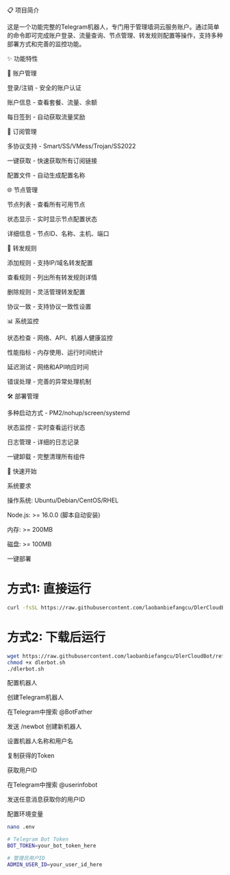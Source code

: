 📋 项目简介

这是一个功能完整的Telegram机器人，专门用于管理墙洞云服务账户。通过简单的命令即可完成账户登录、流量查询、节点管理、转发规则配置等操作，支持多种部署方式和完善的监控功能。

✨ 功能特性

🔐 账户管理 

登录/注销 - 安全的账户认证

账户信息 - 查看套餐、流量、余额

每日签到 - 自动获取流量奖励


📱 订阅管理

多协议支持 - Smart/SS/VMess/Trojan/SS2022

一键获取 - 快速获取所有订阅链接

配置文件 - 自动生成配置名称


🌐 节点管理

节点列表 - 查看所有可用节点

状态显示 - 实时显示节点配置状态

详细信息 - 节点ID、名称、主机、端口


🔄 转发规则

添加规则 - 支持IP/域名转发配置

查看规则 - 列出所有转发规则详情

删除规则 - 灵活管理转发配置

协议一致 - 支持协议一致性设置


📊 系统监控

状态检查 - 网络、API、机器人健康监控

性能指标 - 内存使用、运行时间统计

延迟测试 - 网络和API响应时间

错误处理 - 完善的异常处理机制


🛠️ 部署管理

多种启动方式 - PM2/nohup/screen/systemd

状态监控 - 实时查看运行状态

日志管理 - 详细的日志记录

一键卸载 - 完整清理所有组件


🚀 快速开始

系统要求

操作系统: Ubuntu/Debian/CentOS/RHEL

Node.js: >= 16.0.0 (脚本自动安装)

内存: >= 200MB

磁盘: >= 100MB

一键部署

# 方式1: 直接运行
```bash
curl -fsSL https://raw.githubusercontent.com/laobanbiefangcu/DlerCloudBot/refs/heads/main/dlerbot.sh | bash
```


# 方式2: 下载后运行
```bash
wget https://raw.githubusercontent.com/laobanbiefangcu/DlerCloudBot/refs/heads/main/dlerbot.sh
chmod +x dlerbot.sh
./dlerbot.sh
```

配置机器人

创建Telegram机器人

在Telegram中搜索 @BotFather

发送 /newbot 创建新机器人

设置机器人名称和用户名

复制获得的Token

获取用户ID

在Telegram中搜索 @userinfobot

发送任意消息获取你的用户ID

配置环境变量
```bash
nano .env
```
```bash
# Telegram Bot Token
BOT_TOKEN=your_bot_token_here

# 管理员用户ID
ADMIN_USER_ID=your_user_id_here
```
